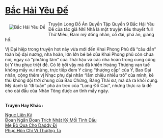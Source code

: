 <a href="https://utruyen.com/bac-hai-yeu-de/21467/" title="Bắc Hải Yêu Đế"><h1>Bắc Hải Yêu Đế</h1></a><div style="display:table"><img align="right" style="float: left; padding: 10px;" src="https://utruyen.com/images/story/200x260/bac-hai-yeu-de.jpg" alt="Bắc Hải Yêu Đế">Truyện Long Đồ Án Quyển Tập Quyển 9 Bắc Hải Yêu Đế của tác giả Nhĩ Nhã là một truyện tiểu thuyết full Thử Miêu, Đam mỹ đồng nhân, cổ đại, phá án, giang hồ.<p></p>Vị Đại hiệp trong truyện hot này vừa mới đến Khai Phong Phủ đã “câu dẫn” toàn bộ đại nương, nha hoàn, lớn lớn bé bé của Khai Phong phủ còn chưa nói, ngay cả “phương tâm” của Thái hậu và các nha hoàn trong cung cũng bị Y thu phục triệt để. Có lẽ bởi vậy mà đã khiến Hoàng Thượng vạn tuế không mấy vui mừng, trực tiếp đem Y cùng “thượng cấp” của Y, Bao Đại nhân, cộng thêm vị Nhạc phụ đại nhân “lắm chiêu nhiều trò” của mình, kẻ thù không đội trời chung của Bao Chửng, Bàng Thái sư, mà đá ra khỏi cung. Mỹ danh là “đi tuần” phá án treo của “Long Đồ Các”, nhưng thực ra là để cho cái đầu của Nhân Tông được an tĩnh mấy ngày.</div><p><br><b>Truyện Hay Khác :</b></p><a href="https://utruyen.com/nguc-lien-ky/21465/" alt="Ngục Liên Ký">Ngục Liên Ký</a><br/><a href="https://www.wattpad.com/story/198899448-%C4%91o%E1%BA%A1n-ng%E1%BA%AFn-%C4%91o%E1%BA%A1n-tr%C3%ADch-nh%E1%BA%ADt-k%C3%BD-m%E1%BB%91i-t%C3%ACnh-%C4%91%E1%BA%A7u" alt="Đoạn Ngắn Đoạn Trích Nhật Ký Mối Tình Đầu">Đoạn Ngắn Đoạn Trích Nhật Ký Mối Tình Đầu</a><br/><a href="https://github.com/quanluxury/ngontinhhot/tree/master/truyenhay/14200/" alt="Mẹ Bỏ Qua Cho Daddy Đi">Mẹ Bỏ Qua Cho Daddy Đi</a><br/><a href="https://github.com/quanluxury/ngontinh_sac/tree/master/truyenhay/19716/" alt="Phục Hôn Chỉ Vì Thượng Ta">Phục Hôn Chỉ Vì Thượng Ta</a><br/>